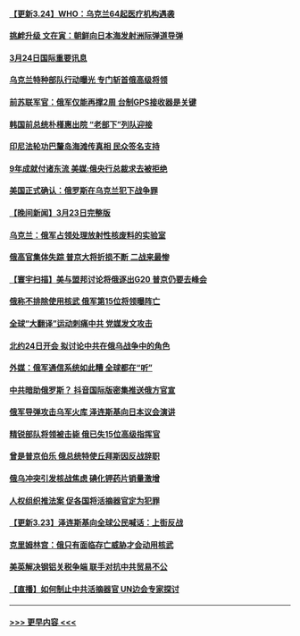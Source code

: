 #### [【更新3.24】WHO：乌克兰64起医疗机构遇袭](../pages/prog202/a103382232.md?t=03241901) 
#### [挑衅升级 文在寅：朝鲜向日本海发射洲际弹道导弹](../pages/prog202/a103382217.md?t=03241901) 
#### [3月24日国际重要讯息](../pages/prog202/a103382251.md?t=03241901) 
#### [乌克兰特种部队行动曝光 专门斩首俄高级将领](../pages/prog202/a103382226.md?t=03241901) 
#### [前苏联军官：俄军仅能再撑2周 台制GPS接收器是关键](../pages/prog202/a103382199.md?t=03241901) 
#### [韩国前总统朴槿惠出院 “老部下”列队迎接](../pages/prog202/a103382187.md?t=03241901) 
#### [印尼法轮功巴釐岛海滩传真相 民众签名支持](../pages/prog202/a103381336.md?t=03241901) 
#### [9年成就付诸东流 美媒:俄央行总裁求去被拒绝](../pages/prog202/a103382139.md?t=03241901) 
#### [美国正式确认：俄罗斯在乌克兰犯下战争罪](../pages/prog202/a103382116.md?t=03241901) 
#### [【晚间新闻】3月23日完整版](../pages/prog202/a103382014.md?t=03241901) 
#### [乌克兰：俄军占领处理放射性核废料的实验室](../pages/prog202/a103382016.md?t=03241901) 
#### [俄高官集体失踪 普京大将折损不断 二战来最惨](../pages/prog202/a103382020.md?t=03241901) 
#### [【寰宇扫描】美与盟邦讨论将俄逐出G20 普京仍要去峰会](../pages/prog202/a103382022.md?t=03241901) 
#### [俄称不排除使用核武 俄军第15位将领曝阵亡](../pages/prog202/a103381962.md?t=03241901) 
#### [全球“大翻译”运动刺痛中共 党媒发文攻击](../pages/prog202/a103381876.md?t=03241901) 
#### [北约24日开会 拟讨论中共在俄乌战争中的角色](../pages/prog202/a103381839.md?t=03241901) 
#### [外媒：俄军通信系统如此糟 全球都在“听”](../pages/prog202/a103381846.md?t=03241901) 
#### [中共暗助俄罗斯？ 抖音国际版密集推送俄方官宣](../pages/prog202/a103381785.md?t=03241901) 
#### [俄军导弹攻击乌军火库 泽连斯基向日本议会演讲](../pages/prog202/a103381792.md?t=03241901) 
#### [精锐部队将领被击毙 俄已失15位高级指挥官](../pages/prog202/a103381744.md?t=03241901) 
#### [曾是普京伯乐 俄总统特使丘拜斯因反战辞职](../pages/prog202/a103381717.md?t=03241901) 
#### [俄乌冲突引发核战焦虑 碘化钾药片销量激增](../pages/prog202/a103381713.md?t=03241901) 
#### [人权组织推法案 促各国将活摘器官定为犯罪](../pages/prog202/a103381701.md?t=03241901) 
#### [【更新3.23】泽连斯基向全球公民喊话：上街反战](../pages/prog202/a103381190.md?t=03241901) 
#### [克里姆林宫：俄只有面临存亡威胁才会动用核武](../pages/prog202/a103381581.md?t=03241901) 
#### [美英解决钢铝关税争端 联手对抗中共贸易不公](../pages/prog202/a103381553.md?t=03241901) 
#### [【直播】如何制止中共活摘器官 UN边会专家探讨](../pages/prog202/a103381541.md?t=03241901) 

----
#### [ >>> 更早内容 <<< ](../indexes/prog202-earlier.md)

